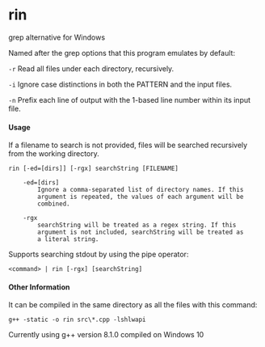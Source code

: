 # rin

grep alternative for Windows

Named after the grep options that this program emulates by default:

`-r` Read all files under each directory, recursively.

`-i` Ignore case distinctions in both the PATTERN and the input files.

`-n` Prefix each line of output with the 1-based line number within its input file.

#### Usage

If a filename to search is not provided, files will be searched recursively from the working directory.

    rin [-ed=[dirs]] [-rgx] searchString [FILENAME]

        -ed=[dirs]
            Ignore a comma-separated list of directory names. If this
            argument is repeated, the values of each argument will be
            combined.

        -rgx
            searchString will be treated as a regex string. If this
            argument is not included, searchString will be treated as
            a literal string.

Supports searching stdout by using the pipe operator:

    <command> | rin [-rgx] [searchString]

#### Other Information

It can be compiled in the same directory as all the files with this command:

    g++ -static -o rin src\*.cpp -lshlwapi

Currently using g++ version 8.1.0 compiled on Windows 10
